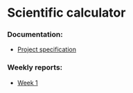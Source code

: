# Scientific calculator

### Documentation:
* [Project specification](https://github.com/maizzuu/data-structures-lab/blob/main/documentation/project_specification.md)


### Weekly reports:  
* [Week 1](https://github.com/maizzuu/data-structures-lab/blob/main/documentation/weekly_reports/week_1.md)
